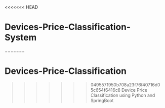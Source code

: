 <<<<<<< HEAD
# Devices-Price-Classification-System
=======
# Devices-Price-Classification
>>>>>>> 0495571950b708a23f76f40716d05c654f6416c8
Device Price Classification using Python and SpringBoot

